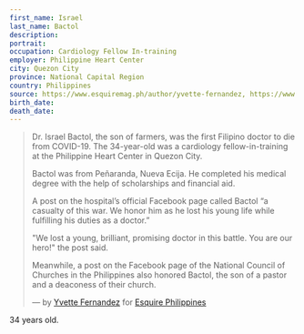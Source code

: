 ```yaml
---
first_name: Israel
last_name: Bactol
description: 
portrait: 
occupation: Cardiology Fellow In-training
employer: Philippine Heart Center
city: Quezon City
province: National Capital Region
country: Philippines
source: https://www.esquiremag.ph/author/yvette-fernandez, https://www.rappler.com/move-ph/256145-israel-bactol-doki-doctor-to-the-barrios
birth_date: 
death_date: 
---
```


> Dr. Israel Bactol, the son of farmers, was the first Filipino doctor to die from COVID-19. The 34-year-old was a cardiology fellow-in-training at the Philippine Heart Center in Quezon City.
> 
> Bactol was from Peñaranda, Nueva Ecija. He completed his medical degree with the help of scholarships and financial aid.
> 
> A post on the hospital’s official Facebook page called Bactol “a casualty of this war. We honor him as he lost his young life while fulfilling his duties as a doctor.”
> 
> "We lost a young, brilliant, promising doctor in this battle. You are our hero!" the post said.
> 
> Meanwhile, a post on the Facebook page of the National Council of Churches in the Philippines also honored Bactol, the son of a pastor and a deaconess of their church.
> 
> &mdash; by [Yvette Fernandez](https://www.esquiremag.ph/author/yvette-fernandez) for [Esquire Philippines](https://www.esquiremag.ph/long-reads/doctors-lost-to-covid-19-a2325-20200329-lfrm)

34 years old.